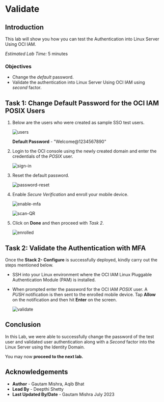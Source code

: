 # Validate

## Introduction

This lab will show you how you can test the Authentication into Linux Server Using OCI IAM.

*Estimated Lab Time:* 5 minutes

### Objectives

-   Change the *default* password.
-	Validate the authentication into Linux Server Using OCI IAM using *second* factor.


## Task 1: Change Default Password for the OCI IAM POSIX Users

1. Below are the users who were created as sample SSO test users. 

	![users](./images/users.png "users")
	
	**Default Password** - "Welcome@1234567890"

2. Login to the OCI console using the newly created domain and enter the credentials of the *POSIX* user.
		
	![sign-in](./images/sign-in.png "sign-in")

3. Reset the default password.

	![password-reset](./images/password-reset.png "password-reset")

4. Enable *Secure Verification* and enroll your mobile device.

	![enable-mfa](./images/enable-mfa.png "enable-mfa")

	![scan-QR](./images/scan-QR.png "scan-QR")

5. Click on **Done** and then proceed with *Task 2*.

	![enrolled](./images/enrolled.png "enrolled")



## Task 2: Validate the Authentication with MFA

Once the **Stack 2- Configure** is successfully deployed, kindly carry out the steps mentioned below.

- SSH into your Linux environment where the OCI IAM Linux Pluggable Authentication Module (PAM) is installed.
- When prompted enter the password for the OCI IAM *POSIX* user. A *PUSH* notification is then sent to the enrolled mobile device. Tap **Allow** on the notification and then hit **Enter** on the screen.
	
	![validate](./images/validate.png "validate")

## Conclusion

In this Lab, we were able to successfully change the password of the test user and validated user authentication along with a *Second* factor into the Linux Server using the Identity Domain. 

 You may now **proceed to the next lab.**

 
## Acknowledgements
* **Author** - Gautam Mishra, Aqib Bhat
* **Lead By** - Deepthi Shetty 
* **Last Updated By/Date** - Gautam Mishra July 2023

